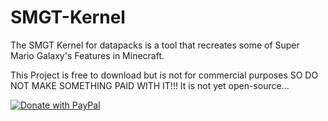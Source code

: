 # SMGT-Kernel
The SMGT Kernel for datapacks is a tool that recreates some of Super Mario Galaxy's Features in Minecraft.

This Project is free to download but is not for commercial purposes SO DO NOT MAKE SOMETHING PAID WITH IT!!!
It is not yet open-source...

[
  ![Donate with PayPal](https://raw.githubusercontent.com/stefan-niedermann/paypal-donate-button/master/paypal-donate-button.png)
](https://www.paypal.com/cgi-bin/webscr?cmd=_s-xclick&hosted_button_id=QT54MSJR6QU7Y)

